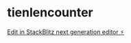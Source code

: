 # tienlencounter

[Edit in StackBlitz next generation editor ⚡️](https://stackblitz.com/~/github.com/TranGiaHung-B2014981/tienlencounter)